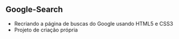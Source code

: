 ## Google-Search
* Recriando a página de buscas do Google usando HTML5 e CSS3
* Projeto de criação própria
